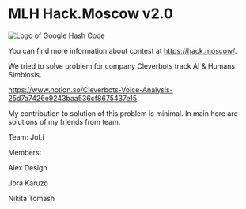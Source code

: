 # MLH Hack.Moscow v2.0

![Logo of Google Hash Code](https://pp.userapi.com/c840737/v840737236/67192/unIViZFwTQ4.jpg)


You can find more information about contest at https://hack.moscow/.

We tried to solve problem for company Cleverbots track AI & Humans Simbiosis.

https://www.notion.so/Cleverbots-Voice-Analysis-25d7a7426e9243baa536cf8675437e15

My contribution to solution of this problem is minimal.
In main here are solutions of my friends from team.

Team: JoLi

Members:

Alex Design

Jora Karuzo

Nikita Tomash
